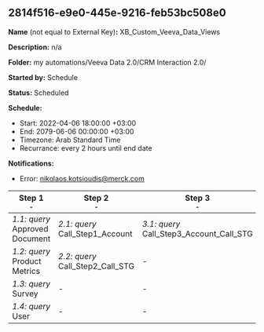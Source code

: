 ## 2814f516-e9e0-445e-9216-feb53bc508e0

**Name** (not equal to External Key)**:** XB_Custom_Veeva_Data_Views

**Description:** n/a

**Folder:** my automations/Veeva Data 2.0/CRM Interaction 2.0/

**Started by:** Schedule

**Status:** Scheduled

**Schedule:**

* Start: 2022-04-06 18:00:00 +03:00
* End: 2079-06-06 00:00:00 +03:00
* Timezone: Arab Standard Time
* Recurrance: every 2 hours until end date

**Notifications:**

* Error: nikolaos.kotsioudis@merck.com

| Step 1<br>_<small>-</small>_ | Step 2<br>_<small>-</small>_ | Step 3<br>_<small>-</small>_ | Step 4<br>_<small>-</small>_ | Step 5<br>_<small>-</small>_ |
| --- | --- | --- | --- | --- |
| _1.1: query_<br>Approved Document | _2.1: query_<br>Call_Step1_Account | _3.1: query_<br>Call_Step3_Account_Call_STG | _4.1: query_<br>Call_Step4_Account_Call_Detail_STG | _5.1: query_<br>Call_XB_FINAL |
| _1.2: query_<br>Product Metrics | _2.2: query_<br>Call_Step2_Call_STG | - | - | _5.2: query_<br>Sample Order |
| _1.3: query_<br>Survey | - | - | - | _5.3: query_<br>CLM Call |
| _1.4: query_<br>User | - | - | - | - |
